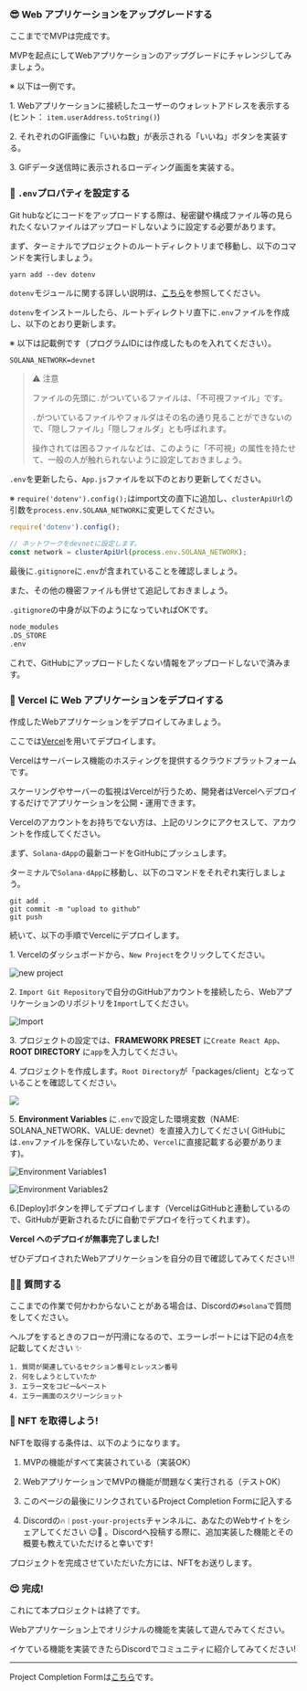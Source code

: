 ### 😎 Web アプリケーションをアップグレードする

ここまででMVPは完成です。

MVPを起点にしてWebアプリケーションのアップグレードにチャレンジしてみましょう。

※ 以下は一例です。

1\. Webアプリケーションに接続したユーザーのウォレットアドレスを表示する(ヒント： `item.userAddress.toString()`)

2\. それぞれのGIF画像に「いいね数」が表示される「いいね」ボタンを実装する。

3\. GIFデータ送信時に表示されるローディング画面を実装する。


### 🙉 `.env`プロパティを設定する

Git hubなどにコードをアップロードする際は、秘密鍵や構成ファイル等の見られたくないファイルはアップロードしないように設定する必要があります。

まず、ターミナルでプロジェクトのルートディレクトリまで移動し、以下のコマンドを実行しましょう。

```
yarn add --dev dotenv
```

`dotenv`モジュールに関する詳しい説明は、[こちら](https://maku77.github.io/nodejs/env/dotenv.html)を参照してください。

`dotenv`をインストールしたら、ルートディレクトリ直下に`.env`ファイルを作成し、以下のとおり更新します。

※ 以下は記載例です（プログラムIDには作成したものを入れてください）。

```txt
SOLANA_NETWORK=devnet
```

> ⚠️ 注意
>
> ファイルの先頭に`.`がついているファイルは、「不可視ファイル」です。
>
> `.`がついているファイルやフォルダはその名の通り見ることができないので、「隠しファイル」「隠しフォルダ」とも呼ばれます。
>
> 操作されては困るファイルなどは、このように「不可視」の属性を持たせて、一般の人が触れられないように設定しておきましょう。

`.env`を更新したら、`App.js`ファイルを以下のとおり更新してください。

※ `require('dotenv').config();`はimport文の直下に追加し、`clusterApiUrl`の引数を`process.env.SOLANA_NETWORK`に変更してください。

```javascript
require('dotenv').config();

// ネットワークをdevnetに設定します。
const network = clusterApiUrl(process.env.SOLANA_NETWORK);
```

最後に`.gitignore`に`.env`が含まれていることを確認しましょう。

また、その他の機密ファイルも併せて追記しておきましょう。

`.gitignore`の中身が以下のようになっていればOKです。

```txt
node_modules
.DS_STORE
.env
```

これで、GitHubにアップロードしたくない情報をアップロードしないで済みます。


### 🚀 Vercel に Web アプリケーションをデプロイする

作成したWebアプリケーションをデプロイしてみましょう。

ここでは[Vercel](https://Vercel.com)を用いてデプロイします。

Vercelはサーバーレス機能のホスティングを提供するクラウドプラットフォームです。

スケーリングやサーバーの監視はVercelが行うため、開発者はVercelへデプロイするだけでアプリケーションを公開・運用できます。

Vercelのアカウントをお持ちでない方は、上記のリンクにアクセスして、アカウントを作成してください。

まず、`Solana-dApp`の最新コードをGitHubにプッシュします。

ターミナルで`Solana-dApp`に移動し、以下のコマンドをそれぞれ実行しましょう。

```
git add .
git commit -m "upload to github"
git push
```

続いて、以下の手順でVercelにデプロイします。

1\. Vercelのダッシュボードから、`New Project`をクリックしてください。

![new project](/public/images/Solana-dApp/section-4/4_1_1.png)

2\. `Import Git Repository`で自分のGitHubアカウントを接続したら、Webアプリケーションのリポジトリを`Import`してください。

![Import](/public/images/Solana-dApp/section-4/4_1_2.png)

3\. プロジェクトの設定では、**FRAMEWORK PRESET** に`Create React App`、**ROOT DIRECTORY** に`app`を入力してください。

4\. プロジェクトを作成します。`Root Directory`が「packages/client」となっていることを確認してください。

![](/public/images/ETH-NFT-Collection/section-4/4_2_9.png)

5\. **Environment Variables** に`.env`で設定した環境変数（NAME: SOLANA_NETWORK、VALUE: devnet）を直接入力してください( GitHubには`.env`ファイルを保存していないため、`Vercel`に直接記載する必要があります)。

![Environment Variables1](/public/images/Solana-dApp/section-4/4_1_3.png)

![Environment Variables2](/public/images/Solana-dApp/section-4/4_1_4.png)

6\.[Deploy]ボタンを押してデプロイします（VercelはGitHubと連動しているので、GitHubが更新されるたびに自動でデプロイを行ってくれます）。

**Vercel へのデプロイが無事完了しました!**

ぜひデプロイされたWebアプリケーションを自分の目で確認してみてください!!


### 🙋‍♂️ 質問する

ここまでの作業で何かわからないことがある場合は、Discordの`#solana`で質問をしてください。

ヘルプをするときのフローが円滑になるので、エラーレポートには下記の4点を記載してください ✨

```
1. 質問が関連しているセクション番号とレッスン番号
2. 何をしようとしていたか
3. エラー文をコピー&ペースト
4. エラー画面のスクリーンショット
```


### 🎫 NFT を取得しよう!

NFTを取得する条件は、以下のようになります。

1. MVPの機能がすべて実装されている（実装OK）

2. WebアプリケーションでMVPの機能が問題なく実行される（テストOK）

3. このページの最後にリンクされているProject Completion Formに記入する

4. Discordの`🔥｜post-your-projects`チャンネルに、あなたのWebサイトをシェアしてください 😉🎉 。Discordへ投稿する際に、追加実装した機能とその概要も教えていただけると幸いです!

プロジェクトを完成させていただいた方には、NFTをお送りします。


### 😍 完成!

これにて本プロジェクトは終了です。

Webアプリケーション上でオリジナルの機能を実装して遊んでみてください。

イケている機能を実装できたらDiscordでコミュニティに紹介してみてください!

---

Project Completion Formは[こちら](https://airtable.com/shrf1cCtTx0iQuszX)です。
